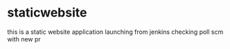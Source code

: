 # staticwebsite
this is a static website application launching from jenkins
checking poll scm with new pr
